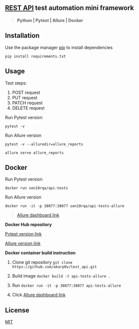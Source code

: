 ## [REST API](https://gorest.co.in) test automation mini framework

> #### Python | Pytest | Allure | Docker

## Installation

Use the package manager [pip](https://pip.pypa.io/en/stable/) to install dependencies

```
pip install requirements.txt 
```

## Usage

Test steps:
1. POST request
2. PUT request
3. PATCH request
4. DELETE request

Run Pytest version

```
pytest -v
```

Run Allure version

```
pytest -v --alluredir=allure_reports
```

```
allure serve allure_reports
```

## Docker

Run Pytest version

```
docker run sen10rqa/api-tests
```

Run Allure version

```
docker run -it -p 38077:38077 sen10rqa/api-tests-allure
```

>[Allure dashboard link](http://localhost:38077/index.html)

**Docker Hub repository**

[Pytest version link](https://hub.docker.com/repository/docker/sen10rqa/api-tests)

[Allure version link](https://hub.docker.com/repository/docker/sen10rqa/api-tests-allure)

**Docker container build instruction**

1. Clone git repository `git clone https://github.com/akarp0v/test_api.git`

2. Build image `docker build -t api-tests-allure .`

3. Run `docker run -it -p 38077:38077 api-tests-allure`

4. Click [Allure dashboard link](http://localhost:38077/index.html)

## License

[MIT](https://choosealicense.com/licenses/mit/)
